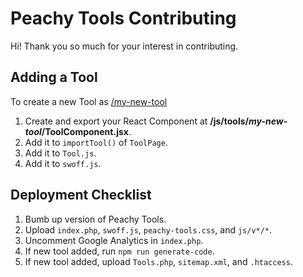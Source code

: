 Peachy Tools Contributing
===

Hi! Thank you so much for your interest in contributing.


## Adding a Tool

To create a new Tool as [/my-new-tool](https://peachytools.com/my-new-tool)
1. Create and export your React Component at **/js/tools/_my-new-tool_/ToolComponent.jsx**.
1. Add it to `importTool()` of `ToolPage`.
1. Add it to `Tool.js`.
1. Add it to `swoff.js`.


## Deployment Checklist
1. Bumb up version of Peachy Tools.
2. Upload `index.php`, `swoff.js`, `peachy-tools.css`, and `js/v*/*`.
3. Uncomment Google Analytics in `index.php`.
4. If new tool added, run `npm run generate-code`.
5. If new tool added, upload `Tools.php`, `sitemap.xml`, and `.htaccess`.
